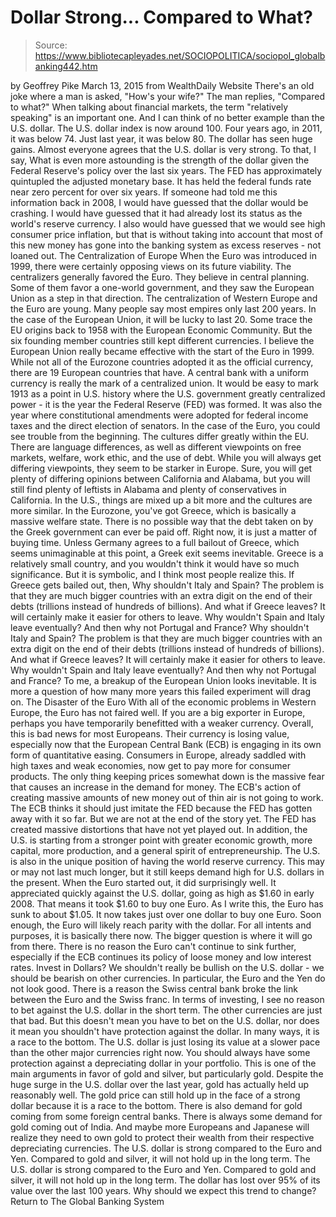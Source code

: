 # Dollar Strong... Compared to What?

> Source: https://www.bibliotecapleyades.net/SOCIOPOLITICA/sociopol_globalbanking442.htm

by Geoffrey Pike March 13, 2015
from WealthDaily Website
There's an old joke where a man is asked,
"How's your wife?"
The man replies,
"Compared to what?"
When talking about financial markets, the term "relatively speaking" is an important one. And I can think of no better example than the U.S. dollar.
The U.S. dollar index is now around 100. Four years ago, in 2011, it was below 74. Just last year, it was below 80. The dollar has seen huge gains. Almost everyone agrees that the U.S. dollar is very strong.
To that, I say,
What is even more astounding is the strength of the dollar given the Federal Reserve's policy over the last six years.
The FED has approximately quintupled the adjusted monetary base. It has held the federal funds rate near zero percent for over six years.
If someone had told me this information back in 2008, I would have guessed that the dollar would be crashing. I would have guessed that it had already lost its status as the world's reserve currency.
I also would have guessed that we would see high consumer price inflation, but that is without taking into account that most of this new money has gone into the banking system as excess reserves - not loaned out.
The Centralization of Europe
When the Euro was introduced in 1999, there were certainly opposing views on its future viability.
The centralizers generally favored the Euro. They believe in central planning. Some of them favor a one-world government, and they saw the European Union as a step in that direction.
The centralization of Western Europe and the Euro are young. Many people say most empires only last 200 years. In the case of the European Union, it will be lucky to last 20.
Some trace the EU origins back to 1958 with the European Economic Community. But the six founding member countries still kept different currencies.
I believe the European Union really became effective with the start of the Euro in 1999. While not all of the Eurozone countries adopted it as the official currency, there are 19 European countries that have. A central bank with a uniform currency is really the mark of a centralized union.
It would be easy to mark 1913 as a point in U.S. history where the U.S. government greatly centralized power - it is the year the Federal Reserve (FED) was formed. It was also the year where constitutional amendments were adopted for federal income taxes and the direct election of senators.
In the case of the Euro, you could see trouble from the beginning. The cultures differ greatly within the EU. There are language differences, as well as different viewpoints on free markets, welfare, work ethic, and the use of debt. While you will always get differing viewpoints, they seem to be starker in Europe.
Sure, you will get plenty of differing opinions between California and Alabama, but you will still find plenty of leftists in Alabama and plenty of conservatives in California. In the U.S., things are mixed up a bit more and the cultures are more similar.
In the Eurozone, you've got Greece, which is basically a massive welfare state. There is no possible way that the debt taken on by the Greek government can ever be paid off. Right now, it is just a matter of buying time.
Unless Germany agrees to a full bailout of Greece, which seems unimaginable at this point, a Greek exit seems inevitable.
Greece is a relatively small country, and you wouldn't think it would have so much significance. But it is symbolic, and I think most people realize this.
If Greece gets bailed out, then,
Why shouldn't Italy and Spain? The problem is that they are much bigger countries with an extra digit on the end of their debts (trillions instead of hundreds of billions). And what if Greece leaves? It will certainly make it easier for others to leave. Why wouldn't Spain and Italy leave eventually? And then why not Portugal and France?
Why shouldn't Italy and Spain? The problem is that they are much bigger countries with an extra digit on the end of their debts (trillions instead of hundreds of billions).
And what if Greece leaves? It will certainly make it easier for others to leave.
Why wouldn't Spain and Italy leave eventually?
And then why not Portugal and France?
To me, a breakup of the European Union looks inevitable.
It is more a question of how many more years this failed experiment will drag on.
The Disaster of the Euro
With all of the economic problems in Western Europe, the Euro has not faired well. If you are a big exporter in Europe, perhaps you have temporarily benefitted with a weaker currency.
Overall, this is bad news for most Europeans. Their currency is losing value, especially now that the European Central Bank (ECB) is engaging in its own form of quantitative easing. Consumers in Europe, already saddled with high taxes and weak economies, now get to pay more for consumer products. The only thing keeping prices somewhat down is the massive fear that causes an increase in the demand for money.
The ECB's action of creating massive amounts of new money out of thin air is not going to work. The ECB thinks it should just imitate the FED because the FED has gotten away with it so far.
But we are not at the end of the story yet.
The FED has created massive distortions that have not yet played out. In addition, the U.S. is starting from a stronger point with greater economic growth, more capital, more production, and a general spirit of entrepreneurship.
The U.S. is also in the unique position of having the world reserve currency. This may or may not last much longer, but it still keeps demand high for U.S. dollars in the present.
When the Euro started out, it did surprisingly well. It appreciated quickly against the U.S. dollar, going as high as $1.60 in early 2008. That means it took $1.60 to buy one Euro.
As I write this, the Euro has sunk to about $1.05. It now takes just over one dollar to buy one Euro. Soon enough, the Euro will likely reach parity with the dollar. For all intents and purposes, it is basically there now.
The bigger question is where it will go from there.
There is no reason the Euro can't continue to sink further, especially if the ECB continues its policy of loose money and low interest rates.
Invest in Dollars?
We shouldn't really be bullish on the U.S. dollar - we should be bearish on other currencies.
In particular, the Euro and the Yen do not look good. There is a reason the Swiss central bank broke the link between the Euro and the Swiss franc.
In terms of investing, I see no reason to bet against the U.S. dollar in the short term. The other currencies are just that bad. But this doesn't mean you have to bet on the U.S. dollar, nor does it mean you shouldn't have protection against the dollar.
In many ways, it is a race to the bottom. The U.S. dollar is just losing its value at a slower pace than the other major currencies right now.
You should always have some protection against a depreciating dollar in your portfolio. This is one of the main arguments in favor of gold and silver, but particularly gold.
Despite the huge surge in the U.S. dollar over the last year, gold has actually held up reasonably well.
The gold price can still hold up in the face of a strong dollar because it is a race to the bottom. There is also demand for gold coming from some foreign central banks.
There is always some demand for gold coming out of India. And maybe more Europeans and Japanese will realize they need to own gold to protect their wealth from their respective depreciating currencies.
The U.S. dollar is strong compared to the Euro and Yen. Compared to gold and silver, it will not hold up in the long term.
The U.S. dollar is strong compared to the Euro and Yen.
Compared to gold and silver, it will not hold up in the long term.
The dollar has lost over 95% of its value over the last 100 years.
Why should we expect this trend to change?
Return to The Global Banking System
